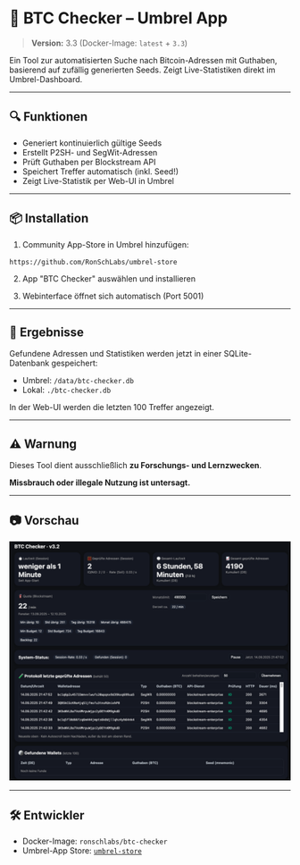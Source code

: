 # 🧠 BTC Checker – Umbrel App

> **Version:** 3.3 (Docker-Image: `latest` + `3.3`)


Ein Tool zur automatisierten Suche nach Bitcoin-Adressen mit Guthaben, basierend auf zufällig generierten Seeds. Zeigt Live-Statistiken direkt im Umbrel-Dashboard.

---

## 🔍 Funktionen

- Generiert kontinuierlich gültige Seeds
- Erstellt P2SH- und SegWit-Adressen
- Prüft Guthaben per Blockstream API
- Speichert Treffer automatisch (inkl. Seed!)
- Zeigt Live-Statistik per Web-UI in Umbrel

---

## 📦 Installation

1. Community App-Store in Umbrel hinzufügen:

```
https://github.com/RonSchLabs/umbrel-store
```


2. App "BTC Checker" auswählen und installieren

3. Webinterface öffnet sich automatisch (Port 5001)

---

## 📁 Ergebnisse

Gefundene Adressen und Statistiken werden jetzt in einer SQLite-Datenbank gespeichert:

- Umbrel: `/data/btc-checker.db`
- Lokal: `./btc-checker.db`

In der Web-UI werden die letzten 100 Treffer angezeigt.


---

## ⚠️ Warnung

Dieses Tool dient ausschließlich **zu Forschungs- und Lernzwecken**.

**Missbrauch oder illegale Nutzung ist untersagt.**

---

## 📷 Vorschau

![Screenshot](https://raw.githubusercontent.com/RonSchLabs/umbrel-store/master/ronschlabs-btc-checker/screenshot.png)

---

## 🛠️ Entwickler

- Docker-Image: `ronschlabs/btc-checker`
- Umbrel-App Store: [`umbrel-store`](https://github.com/RonSchLabs/umbrel-store)
